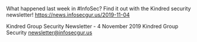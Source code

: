 What happened last week in #InfoSec? Find it out with the Kindred security newsletter!
https://news.infosecgur.us/2019-11-04

Kindred Group Security Newsletter - 4 November 2019
Kindred Group Security
newsletter@infosecgur.us

